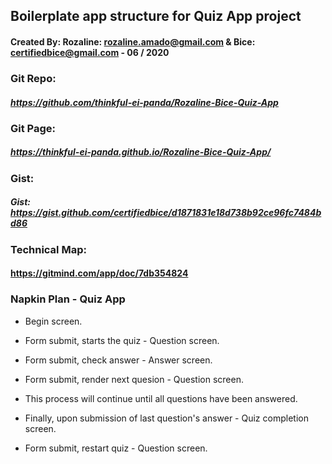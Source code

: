 ## Boilerplate app structure for Quiz App project

#### Created By: Rozaline: rozaline.amado@gmail.com & Bice: certifiedbice@gmail.com - 06 / 2020

### Git Repo:
##### https://github.com/thinkful-ei-panda/Rozaline-Bice-Quiz-App

### Git Page:
##### https://thinkful-ei-panda.github.io/Rozaline-Bice-Quiz-App/

### Gist:
##### Gist: https://gist.github.com/certifiedbice/d1871831e18d738b92ce96fc7484bd86

### Technical Map:
#### https://gitmind.com/app/doc/7db354824

### Napkin Plan - Quiz App

- Begin screen.

- Form submit, starts the quiz - Question screen.

- Form submit, check answer - Answer screen.

- Form submit, render next quesion - Question screen.

- This process will continue until all questions have been answered.

- Finally, upon submission of last question's answer - Quiz completion screen.

- Form submit, restart quiz - Question screen.
